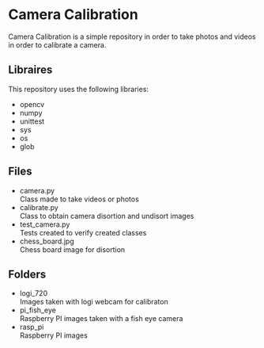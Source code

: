 # Camera Calibration

Camera Calibration is a simple repository in order to take photos and videos in order to calibrate a camera.

## Libraires

This repository uses the following libraries:
- opencv
- numpy
- unittest
- sys
- os
- glob


## Files
- camera.py  
Class made to take videos or photos
- calibrate.py  
Class to obtain camera disortion and undisort images
- test_camera.py  
Tests created to verify created classes
- chess_board.jpg  
Chess board image for disortion
## Folders
- logi_720  
Images taken with logi webcam for calibraton
- pi_fish_eye  
Raspberry PI images taken with a fish eye camera
- rasp_pi  
Raspberry PI images

